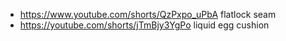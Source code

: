 - https://www.youtube.com/shorts/QzPxpo_uPbA flatlock seam
- https://youtube.com/shorts/jTmBjy3YgPo liquid egg cushion